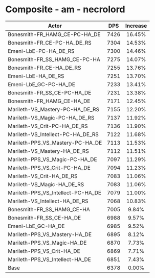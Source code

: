 # Composite - am - necrolord
| Actor | DPS | Increase |
|---|:---:|:---:|
|Bonesmith-FR_HAMG_CE-PC-HA_DE|7426|16.45%|
|Bonesmith-FR_CE-PC-HA_DE_RS|7304|14.53%|
|Emeni-LbE-PC-HA_DE_RS|7300|14.46%|
|Bonesmith-FR_SS_HAMG_CE-PC-HA|7275|14.07%|
|Bonesmith-FR_CE-HA_DE_RS|7255|13.76%|
|Emeni-LbE-HA_DE_RS|7251|13.70%|
|Emeni-LbE_GC-PC-HA_DE|7233|13.41%|
|Bonesmith-FR_SS_CE-PC-HA_DE|7231|13.38%|
|Bonesmith-FR_HAMG_CE-HA_DE|7171|12.45%|
|Marileth-VS_Mastery-PC-HA_DE_RS|7155|12.20%|
|Marileth-VS_Magic-PC-HA_DE_RS|7137|11.92%|
|Marileth-VS_Crit-PC-HA_DE_RS|7136|11.90%|
|Marileth-VS_Intellect-PC-HA_DE_RS|7122|11.68%|
|Marileth-PPS_VS_Mastery-PC-HA_DE|7113|11.53%|
|Marileth-VS_Mastery-HA_DE_RS|7112|11.51%|
|Marileth-PPS_VS_Magic-PC-HA_DE|7097|11.29%|
|Marileth-PPS_VS_Crit-PC-HA_DE|7094|11.23%|
|Marileth-VS_Crit-HA_DE_RS|7083|11.06%|
|Marileth-VS_Magic-HA_DE_RS|7083|11.06%|
|Marileth-PPS_VS_Intellect-PC-HA_DE|7079|11.00%|
|Marileth-VS_Intellect-HA_DE_RS|7068|10.83%|
|Bonesmith-FR_SS_HAMG_CE-HA|7005|9.84%|
|Bonesmith-FR_SS_CE-HA_DE|6988|9.57%|
|Emeni-LbE_GC-HA_DE|6985|9.52%|
|Marileth-PPS_VS_Mastery-HA_DE|6895|8.12%|
|Marileth-PPS_VS_Magic-HA_DE|6870|7.73%|
|Marileth-PPS_VS_Crit-HA_DE|6869|7.71%|
|Marileth-PPS_VS_Intellect-HA_DE|6851|7.43%|
|Base|6378|0.00%|
